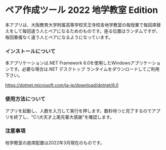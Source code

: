 # ペア作成ツール 2022 地学教室 Edition

本アプリは、大阪教育大学附属高等学校天王寺校舎地学教室の毎授業で毎回席替えをして毎回違う人とペアになるためのものです。座る位置はランダムですが、毎回重複なく違う人とペアになるようになっています。

### インストールについて

本アプリケーションは.NET Framework 6.0を使用したWindowsアプリケーションです。必要な場合は.NET デスクトップ ランタイムをダウンロードしてご利用下さい。

https://dotnet.microsoft.com/ja-jp/download/dotnet/6.0

### 使用方法について

アプリを起動し、人数を入力して実行を押します。数秒待つと完了するのでアプリを終了し、"C:\大天才上尾先輩大感謝"を確認します。

### 注意事項

地学教室の座席配置は2022年3月現在のものです。
